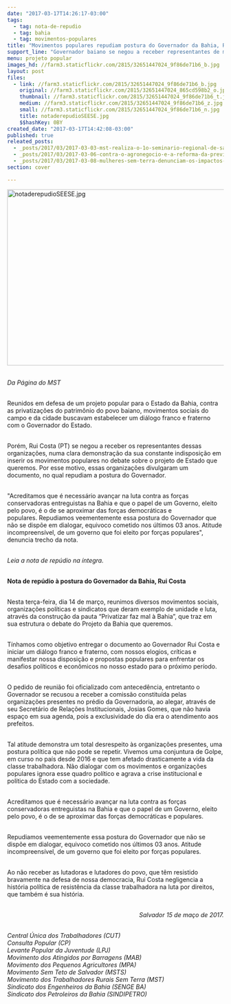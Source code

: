 ```yaml
---
date: "2017-03-17T14:26:17-03:00"
tags:
  - tag: nota-de-repudio
  - tag: bahia
  - tag: movimentos-populares
title: "Movimentos populares repudiam postura do Governador da Bahia, Rui Costa"
support_line: "Governador baiano se negou a receber representantes de movimentos populares que são contra as privatizações no Estado. "
menu: projeto popular
images_hd: //farm3.staticflickr.com/2815/32651447024_9f86de71b6_b.jpg
layout: post
files:
  - link: //farm3.staticflickr.com/2815/32651447024_9f86de71b6_b.jpg
    original: //farm3.staticflickr.com/2815/32651447024_865cd598b2_o.jpg
    thumbnail: //farm3.staticflickr.com/2815/32651447024_9f86de71b6_t.jpg
    medium: //farm3.staticflickr.com/2815/32651447024_9f86de71b6_z.jpg
    small: //farm3.staticflickr.com/2815/32651447024_9f86de71b6_n.jpg
    title: notaderepudioSEESE.jpg
    $$hashKey: 0BY
created_date: "2017-03-17T14:42:08-03:00"
published: true
releated_posts:
  - _posts/2017/03/2017-03-03-mst-realiza-o-1o-seminario-regional-de-saude-popular-da-bahia.md
  - _posts/2017/03/2017-03-06-contra-o-agronegocio-e-a-reforma-da-previdencia-mulheres-ocupam-usina-e-incra-na-ba.md
  - _posts/2017/03/2017-03-08-mulheres-sem-terra-denunciam-os-impactos-da-reforma-da-previdencia.md
section: cover

---
```

<p><img alt="notaderepudioSEESE.jpg" height="409" src="//farm3.staticflickr.com/2815/32651447024_9f86de71b6_b.jpg" width="700" /></p>

<p><br />
<i>Da P&aacute;gina do MST</i></p>

<p><br />
Reunidos em defesa de um projeto popular para o Estado da Bahia, contra as privatiza&ccedil;&otilde;es do patrim&ocirc;nio do povo baiano, movimentos sociais do campo e da cidade buscavam estabelecer um di&aacute;logo franco e fraterno com o Governador do Estado.</p>

<p><br />
Por&eacute;m,&nbsp;Rui Costa (PT) se negou a receber os representantes dessas organiza&ccedil;&otilde;es, numa clara demonstra&ccedil;&atilde;o da sua constante indisposi&ccedil;&atilde;o em inserir os movimentos populares no debate sobre o projeto de Estado que queremos.&nbsp;Por esse motivo, essas organiza&ccedil;&otilde;es divulgaram um documento, no qual repudiam a postura do Governador.</p>

<p><br />
&quot;Acreditamos que &eacute; necess&aacute;rio avan&ccedil;ar na luta contra as for&ccedil;as conservadoras entreguistas na Bahia e que o papel de um Governo, eleito pelo povo, &eacute; o de se aproximar das for&ccedil;as democr&aacute;ticas e populares.&nbsp;Repudiamos veementemente essa postura do Governador que n&atilde;o se disp&otilde;e em dialogar, equivoco cometido nos &uacute;ltimos 03 anos. Atitude incompreens&iacute;vel, de um governo que foi eleito por for&ccedil;as populares&quot;, denuncia trecho da nota.</p>

<p><br />
<em>Leia a nota de rep&uacute;dio na &iacute;ntegra.</em></p>

<p><br />
<strong>Nota de rep&uacute;dio &agrave; postura do Governador da Bahia, Rui Costa</strong></p>

<p><br />
Nesta ter&ccedil;a-feira, dia 14 de mar&ccedil;o, reunimos diversos movimentos sociais, organiza&ccedil;&otilde;es pol&iacute;ticas e sindicatos que deram exemplo de unidade e luta, atrav&eacute;s da constru&ccedil;&atilde;o da pauta &ldquo;Privatizar faz mal &agrave; Bahia&rdquo;, que traz em sua estrutura o debate do Projeto da Bahia que queremos.</p>

<p><br />
T&iacute;nhamos como objetivo entregar o documento ao Governador Rui Costa e iniciar um di&aacute;logo franco e fraterno, com nossos elogios, cr&iacute;ticas e manifestar nossa disposi&ccedil;&atilde;o e propostas populares para enfrentar os desafios pol&iacute;ticos e econ&ocirc;micos no nosso estado para o pr&oacute;ximo per&iacute;odo.</p>

<p><br />
O pedido de reuni&atilde;o foi oficializado com anteced&ecirc;ncia, entretanto o Governador se recusou a receber a comiss&atilde;o constitu&iacute;da pelas organiza&ccedil;&otilde;es presentes no pr&eacute;dio da Governadoria, ao alegar, atrav&eacute;s de seu Secret&aacute;rio de Rela&ccedil;&otilde;es Institucionais, Josias Gomes, que n&atilde;o havia espa&ccedil;o em&nbsp;sua agenda, pois a exclusividade do dia era o atendimento aos prefeitos.</p>

<p><br />
Tal atitude demonstra um total desrespeito &agrave;s organiza&ccedil;&otilde;es presentes, uma postura pol&iacute;tica que n&atilde;o pode se repetir. Vivemos uma conjuntura de Golpe, em curso no pa&iacute;s desde 2016 e que tem afetado drasticamente a vida da classe trabalhadora. N&atilde;o dialogar com os movimentos e organiza&ccedil;&otilde;es populares ignora esse quadro pol&iacute;tico e agrava a crise institucional e pol&iacute;tica do Estado com a sociedade.</p>

<p><br />
Acreditamos que &eacute; necess&aacute;rio avan&ccedil;ar na luta contra as for&ccedil;as conservadoras entreguistas na Bahia e que o papel de um Governo, eleito pelo povo, &eacute; o de se aproximar das for&ccedil;as democr&aacute;ticas e populares.</p>

<p><br />
Repudiamos veementemente essa postura do Governador que n&atilde;o se disp&otilde;e em dialogar, equivoco cometido nos &uacute;ltimos 03 anos. Atitude incompreens&iacute;vel, de um governo que foi eleito por for&ccedil;as populares.</p>

<p><br />
Ao n&atilde;o receber as lutadoras e lutadores do povo, que t&ecirc;m resistido bravamente na defesa de nossa democracia, Rui Costa negligencia a hist&oacute;ria pol&iacute;tica de resist&ecirc;ncia da classe trabalhadora na luta por direitos, que tamb&eacute;m &eacute; sua hist&oacute;ria.</p>

<p style="text-align: right;"><br />
<em>Salvador 15 de ma&ccedil;o de 2017.</em></p>

<p><br />
<em>Central &Uacute;nica dos Trabalhadores (CUT)<br />
Consulta Popular (CP)<br />
Levante Popular da Juventude (LPJ)<br />
Movimento dos Atingidos por Barragens (MAB)<br />
Movimento dos Pequenos Agricultores (MPA)<br />
Movimento Sem Teto de Salvador (MSTS)<br />
Movimento dos Trabalhadores Rurais Sem Terra (MST)<br />
Sindicato dos Engenheiros da Bahia (SENGE BA)<br />
Sindicato dos Petroleiros da Bahia (SINDIPETRO)</em></p>
